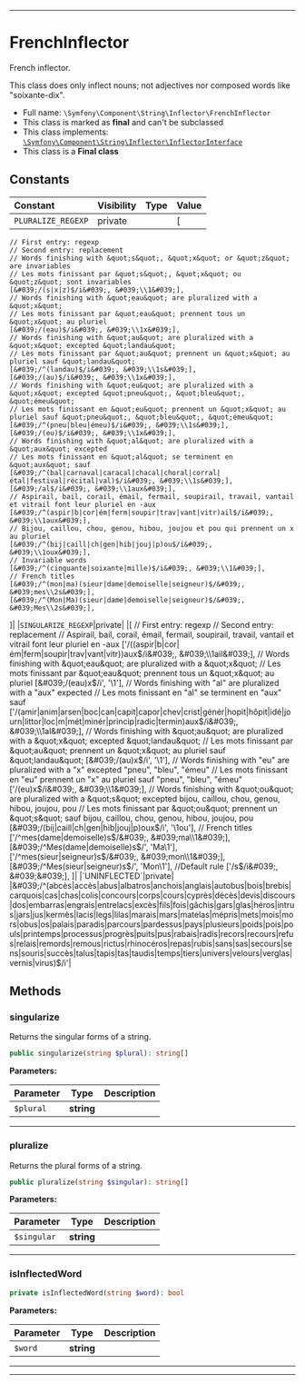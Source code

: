 ***

# FrenchInflector

French inflector.

This class does only inflect nouns; not adjectives nor composed words like "soixante-dix".

* Full name: `\Symfony\Component\String\Inflector\FrenchInflector`
* This class is marked as **final** and can't be subclassed
* This class implements:
[`\Symfony\Component\String\Inflector\InflectorInterface`](./InflectorInterface.md)
* This class is a **Final class**


## Constants

| Constant | Visibility | Type | Value |
|:---------|:-----------|:-----|:------|
|`PLURALIZE_REGEXP`|private| |[
    // First entry: regexp
    // Second entry: replacement
    // Words finishing with &quot;s&quot;, &quot;x&quot; or &quot;z&quot; are invariables
    // Les mots finissant par &quot;s&quot;, &quot;x&quot; ou &quot;z&quot; sont invariables
    [&#039;/(s|x|z)$/i&#039;, &#039;\\1&#039;],
    // Words finishing with &quot;eau&quot; are pluralized with a &quot;x&quot;
    // Les mots finissant par &quot;eau&quot; prennent tous un &quot;x&quot; au pluriel
    [&#039;/(eau)$/i&#039;, &#039;\\1x&#039;],
    // Words finishing with &quot;au&quot; are pluralized with a &quot;x&quot; excepted &quot;landau&quot;
    // Les mots finissant par &quot;au&quot; prennent un &quot;x&quot; au pluriel sauf &quot;landau&quot;
    [&#039;/^(landau)$/i&#039;, &#039;\\1s&#039;],
    [&#039;/(au)$/i&#039;, &#039;\\1x&#039;],
    // Words finishing with &quot;eu&quot; are pluralized with a &quot;x&quot; excepted &quot;pneu&quot;, &quot;bleu&quot;, &quot;émeu&quot;
    // Les mots finissant en &quot;eu&quot; prennent un &quot;x&quot; au pluriel sauf &quot;pneu&quot;, &quot;bleu&quot;, &quot;émeu&quot;
    [&#039;/^(pneu|bleu|émeu)$/i&#039;, &#039;\\1s&#039;],
    [&#039;/(eu)$/i&#039;, &#039;\\1x&#039;],
    // Words finishing with &quot;al&quot; are pluralized with a &quot;aux&quot; excepted
    // Les mots finissant en &quot;al&quot; se terminent en &quot;aux&quot; sauf
    [&#039;/^(bal|carnaval|caracal|chacal|choral|corral|étal|festival|récital|val)$/i&#039;, &#039;\\1s&#039;],
    [&#039;/al$/i&#039;, &#039;\\1aux&#039;],
    // Aspirail, bail, corail, émail, fermail, soupirail, travail, vantail et vitrail font leur pluriel en -aux
    [&#039;/^(aspir|b|cor|ém|ferm|soupir|trav|vant|vitr)ail$/i&#039;, &#039;\\1aux&#039;],
    // Bijou, caillou, chou, genou, hibou, joujou et pou qui prennent un x au pluriel
    [&#039;/^(bij|caill|ch|gen|hib|jouj|p)ou$/i&#039;, &#039;\\1oux&#039;],
    // Invariable words
    [&#039;/^(cinquante|soixante|mille)$/i&#039;, &#039;\\1&#039;],
    // French titles
    [&#039;/^(mon|ma)(sieur|dame|demoiselle|seigneur)$/&#039;, &#039;mes\\2s&#039;],
    [&#039;/^(Mon|Ma)(sieur|dame|demoiselle|seigneur)$/&#039;, &#039;Mes\\2s&#039;],
]|
|`SINGULARIZE_REGEXP`|private| |[
    // First entry: regexp
    // Second entry: replacement
    // Aspirail, bail, corail, émail, fermail, soupirail, travail, vantail et vitrail font leur pluriel en -aux
    [&#039;/((aspir|b|cor|ém|ferm|soupir|trav|vant|vitr))aux$/i&#039;, &#039;\\1ail&#039;],
    // Words finishing with &quot;eau&quot; are pluralized with a &quot;x&quot;
    // Les mots finissant par &quot;eau&quot; prennent tous un &quot;x&quot; au pluriel
    [&#039;/(eau)x$/i&#039;, &#039;\\1&#039;],
    // Words finishing with &quot;al&quot; are pluralized with a &quot;aux&quot; expected
    // Les mots finissant en &quot;al&quot; se terminent en &quot;aux&quot; sauf
    [&#039;/(amir|anim|arsen|boc|can|capit|capor|chev|crist|génér|hopit|hôpit|idé|journ|littor|loc|m|mét|minér|princip|radic|termin)aux$/i&#039;, &#039;\\1al&#039;],
    // Words finishing with &quot;au&quot; are pluralized with a &quot;x&quot; excepted &quot;landau&quot;
    // Les mots finissant par &quot;au&quot; prennent un &quot;x&quot; au pluriel sauf &quot;landau&quot;
    [&#039;/(au)x$/i&#039;, &#039;\\1&#039;],
    // Words finishing with &quot;eu&quot; are pluralized with a &quot;x&quot; excepted &quot;pneu&quot;, &quot;bleu&quot;, &quot;émeu&quot;
    // Les mots finissant en &quot;eu&quot; prennent un &quot;x&quot; au pluriel sauf &quot;pneu&quot;, &quot;bleu&quot;, &quot;émeu&quot;
    [&#039;/(eu)x$/i&#039;, &#039;\\1&#039;],
    //  Words finishing with &quot;ou&quot; are pluralized with a &quot;s&quot; excepted bijou, caillou, chou, genou, hibou, joujou, pou
    // Les mots finissant par &quot;ou&quot; prennent un &quot;s&quot; sauf bijou, caillou, chou, genou, hibou, joujou, pou
    [&#039;/(bij|caill|ch|gen|hib|jouj|p)oux$/i&#039;, &#039;\\1ou&#039;],
    // French titles
    [&#039;/^mes(dame|demoiselle)s$/&#039;, &#039;ma\\1&#039;],
    [&#039;/^Mes(dame|demoiselle)s$/&#039;, &#039;Ma\\1&#039;],
    [&#039;/^mes(sieur|seigneur)s$/&#039;, &#039;mon\\1&#039;],
    [&#039;/^Mes(sieur|seigneur)s$/&#039;, &#039;Mon\\1&#039;],
    //Default rule
    [&#039;/s$/i&#039;, &#039;&#039;],
]|
|`UNINFLECTED`|private| |&#039;/^(abcès|accès|abus|albatros|anchois|anglais|autobus|bois|brebis|carquois|cas|chas|colis|concours|corps|cours|cyprès|décès|devis|discours|dos|embarras|engrais|entrelacs|excès|fils|fois|gâchis|gars|glas|héros|intrus|jars|jus|kermès|lacis|legs|lilas|marais|mars|matelas|mépris|mets|mois|mors|obus|os|palais|paradis|parcours|pardessus|pays|plusieurs|poids|pois|pouls|printemps|processus|progrès|puits|pus|rabais|radis|recors|recours|refus|relais|remords|remous|rictus|rhinocéros|repas|rubis|sans|sas|secours|sens|souris|succès|talus|tapis|tas|taudis|temps|tiers|univers|velours|verglas|vernis|virus)$/i&#039;|


## Methods


### singularize

Returns the singular forms of a string.

```php
public singularize(string $plural): string[]
```








**Parameters:**

| Parameter | Type | Description |
|-----------|------|-------------|
| `$plural` | **string** |  |




***

### pluralize

Returns the plural forms of a string.

```php
public pluralize(string $singular): string[]
```








**Parameters:**

| Parameter | Type | Description |
|-----------|------|-------------|
| `$singular` | **string** |  |




***

### isInflectedWord



```php
private isInflectedWord(string $word): bool
```








**Parameters:**

| Parameter | Type | Description |
|-----------|------|-------------|
| `$word` | **string** |  |




***


***

